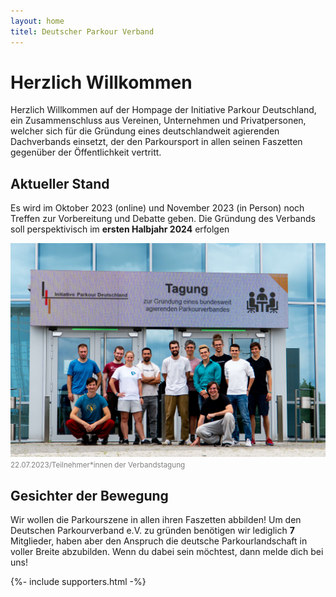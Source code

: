 ```yaml
---
layout: home
titel: Deutscher Parkour Verband
---
```


# Herzlich Willkommen

Herzlich Willkommen auf der Hompage der Initiative Parkour Deutschland, ein Zusammenschluss aus Vereinen, Unternehmen und Privatpersonen, welcher sich für die Gründung eines deutschlandweit agierenden Dachverbands einsetzt, der den Parkoursport in allen seinen Faszetten gegenüber der Öffentlichkeit vertritt.

## Aktueller Stand

Es wird im Oktober 2023 (online) und November 2023 (in Person) noch Treffen zur Vorbereitung und Debatte geben. Die Gründung des Verbands soll perspektivisch im **ersten Halbjahr 2024** erfolgen

![Ein Gruppenfoto der Teilnehmerinnen und Teilnehmer an der Verbandstagung vom 22.07.2023 in Erfurt](/docs/assets/images/20230722_initiative.jpg)
<small style="color:grey">22.07.2023/Teilnehmer\*innen der Verbandstagung</small>

## Gesichter der Bewegung

Wir wollen die Parkourszene in allen ihren Faszetten abbilden! Um den Deutschen Parkourverband e.V. zu gründen benötigen wir lediglich **7** Mitglieder, haben aber den Anspruch die deutsche Parkourlandschaft in voller Breite abzubilden. Wenn du dabei sein möchtest, dann melde dich bei uns!

{%- include supporters.html  -%}
